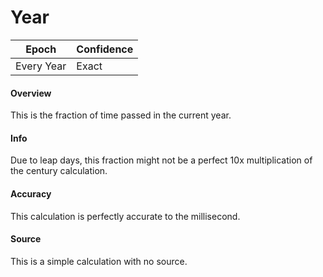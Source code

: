# Year

| Epoch      | Confidence |
| ---------- | ---------- |
| Every Year | Exact      |

#### Overview

This is the fraction of time passed in the current year.

#### Info

Due to leap days, this fraction might not be a perfect 10x multiplication of the century calculation.

#### Accuracy

This calculation is perfectly accurate to the millisecond.

#### Source

This is a simple calculation with no source.
